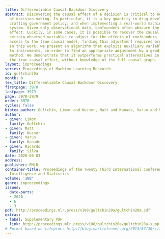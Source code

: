```yaml
---
title: Differentiable Causal Backdoor Discovery
abstract: Discovering the causal effect of a decision is critical to nearly all forms
  of decision-making. In particular, it is a key quantity in drug development, in
  crafting government policy, and when implementing a real-world machine learning
  system. Given only observational data, confounders often obscure the true causal
  effect. Luckily, in some cases, it is possible to recover the causal effect by using
  certain observed variables to adjust for the effects of confounders. However, without
  access to the true causal model, finding this adjustment requires brute-force search.
  In this work, we present an algorithm that exploits auxiliary variables, similar
  to instruments, in order to find an appropriate adjustment by a gradient-based optimization
  method. We demonstrate that it outperforms practical alternatives in estimating
  the true causal effect, without knowledge of the full causal graph.
layout: inproceedings
series: Proceedings of Machine Learning Research
id: gultchin20a
month: 0
tex_title: Differentiable Causal Backdoor Discovery
firstpage: 3970
lastpage: 3979
page: 3970-3979
order: 3970
cycles: false
bibtex_author: Gultchin, Limor and Kusner, Matt and Kanade, Varun and Silva, Ricardo
author:
- given: Limor
  family: Gultchin
- given: Matt
  family: Kusner
- given: Varun
  family: Kanade
- given: Ricardo
  family: Silva
date: 2020-06-03
address: 
publisher: PMLR
container-title: Proceedings of the Twenty Third International Conference on Artificial
  Intelligence and Statistics
volume: '108'
genre: inproceedings
issued:
  date-parts:
  - 2020
  - 6
  - 3
pdf: http://proceedings.mlr.press/v108/gultchin20a/gultchin20a.pdf
extras:
- label: Supplementary PDF
  link: http://proceedings.mlr.press/v108/gultchin20a/gultchin20a-supp.pdf
# Format based on citeproc: http://blog.martinfenner.org/2013/07/30/citeproc-yaml-for-bibliographies/
---
```

